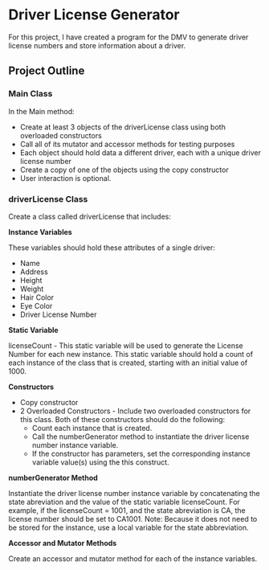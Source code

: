 # Driver License Generator

For this project, I have created a program for the DMV to generate driver license numbers and store information about a driver.

## Project Outline

### Main Class
In the Main method:

- Create at least 3 objects of the driverLicense class using both overloaded constructors
- Call all of its mutator and accessor methods for testing purposes 
- Each object should hold data a different driver, each with a unique driver license number
- Create a copy of one of the objects using the copy constructor
- User interaction is optional.  

### driverLicense Class
Create a class called driverLicense that includes:

**Instance Variables**

These variables should hold these attributes of a single driver:

- Name
- Address
- Height
- Weight
- Hair Color
- Eye Color
- Driver License Number

**Static Variable**

licenseCount  - This static variable will be used to generate the License Number for each new instance.  This static variable should hold a count of each instance of the class that is created, starting with an initial value of 1000.

**Constructors**

- Copy constructor
- 2 Overloaded Constructors  - Include two overloaded constructors for this class.  Both of these constructors should do the following:
  - Count each instance that is created.  
  - Call the numberGenerator method to instantiate the driver license number instance variable.  
  - If the constructor has parameters, set the corresponding instance variable value(s) using the this construct.

**numberGenerator Method**

Instantiate the driver license number instance variable by concatenating the state abreviation and the value of the static variable licenseCount.   For example, if the licenseCount = 1001, and the state abreviation is CA, the license number should be set to CA1001.  Note: Because it does not need to be stored for the instance, use a local variable for the state abbreviation. 

**Accessor and Mutator Methods**

Create an accessor and mutator method for each of the instance variables.
